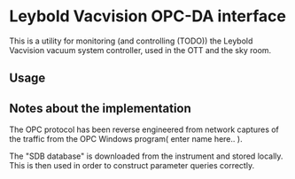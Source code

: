 # Leybold Vacvision OPC-DA interface

This is a utility for monitoring (and controlling (TODO)) the Leybold Vacvision
vacuum system controller, used in the OTT and the sky room.

## Usage

## Notes about the implementation

The OPC protocol has been reverse engineered from network captures of the traffic from the
OPC Windows program( enter name here.. ).

The "SDB database" is downloaded from the instrument and stored locally. This is then used in
order to construct parameter queries correctly.
